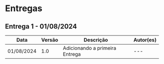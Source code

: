 # Entregas

## Entrega 1 - 01/08/2024

| Data | Versão | Descrição | Autor(es) |
| ---- | ------ | --------- | --------- |
| 01/08/2024 | 1.0 | Adicionando a primeira Entrega | --- |
